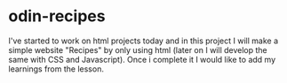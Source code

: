 # odin-recipes

I've started to work on html projects today and in this project I will make a simple website "Recipes" by only using html (later on I will develop the same with CSS and Javascript). Once i complete it I would like to add my learnings from the lesson.